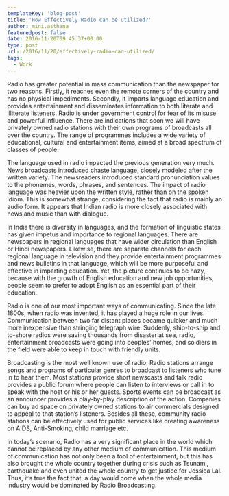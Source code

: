 ```yaml
---
templateKey: 'blog-post'
title: 'How Effectively Radio can be utilized?'
author: mini.asthana
featuredpost: false
date: 2016-11-20T09:45:37+00:00
type: post
url: /2016/11/20/effectively-radio-can-utilized/
tags:
  - Work
---
```

Radio has greater potential in mass communication than the newspaper for two reasons. Firstly, it reaches even the remote corners of the country and has no physical impediments. Secondly, it imparts language education and provides entertainment and disseminates information to both literate and illiterate listeners. Radio is under government control for fear of its misuse and powerful influence. There are indications that soon we will have privately owned radio stations with their own programs of broadcasts all over the country. The range of programmes includes a wide variety of educational, cultural and entertainment items, aimed at a broad spectrum of classes of people.

The language used in radio impacted the previous generation very much. News broadcasts introduced chaste language, closely modeled after the written variety. The newsreaders introduced standard pronunciation values to the phonemes, words, phrases, and sentences. The impact of radio language was heavier upon the written style, rather than on the spoken idiom. This is somewhat strange, considering the fact that radio is mainly an audio form. It appears that Indian radio is more closely associated with news and music than with dialogue.

In India there is diversity in languages, and the formation of linguistic states has given impetus and importance to regional languages. There are newspapers in regional languages that have wider circulation than English or Hindi newspapers. Likewise, there are separate channels for each regional language in television and they provide entertainment programmes and news bulletins in that language, which will be more purposeful and effective in imparting education. Yet, the picture continues to be hazy, because with the growth of English education and new job opportunities, people seem to prefer to adopt English as an essential part of their education.

Radio is one of our most important ways of communicating. Since the late 1800s, when radio was invented, it has played a huge role in our lives. Communication between two far distant places became quicker and much more inexpensive than stringing telegraph wire. Suddenly, ship-to-ship and to-shore radios were saving thousands from disaster at sea, radio, entertainment broadcasts were going into peoples&#8217; homes, and soldiers in the field were able to keep in touch with friendly units.

Broadcasting is the most well known use of radio. Radio stations arrange songs and programs of particular genres to broadcast to listeners who tune in to hear them. Most stations provide short newscasts and talk radio provides a public forum where people can listen to interviews or call in to speak with the host or his or her guests. Sports events can be broadcast as an announcer provides a play-by-play description of the action. Companies can buy ad space on privately owned stations to air commercials designed to appeal to that station&#8217;s listeners. Besides all these, community radio stations can be effectively used for public services like creating awareness on AIDS, Anti-Smoking, child marriage etc.

In today’s scenario, Radio has a very significant place in the world which cannot be replaced by any other medium of communication. This medium of communication has not only been a tool of entertainment, but this has also brought the whole country together during crisis such as Tsunami, earthquake and even united the whole country to get justice for Jessica Lal. Thus, it’s true the fact that, a day would come when the whole media industry would be dominated by Radio Broadcasting.